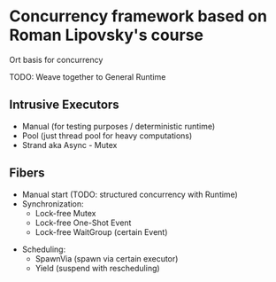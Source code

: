 # Concurrency framework based on Roman Lipovsky's course

Ort basis for concurrency

TODO: Weave together to General Runtime

## Intrusive Executors

- Manual (for testing purposes / deterministic runtime)
- Pool (just thread pool for heavy computations)
- Strand aka Async - Mutex

## Fibers
+ Manual start (TODO: structured concurrency with Runtime)
+ Synchronization:
    + Lock-free Mutex
    + Lock-free One-Shot Event
    + Lock-free WaitGroup (certain Event)

- Scheduling:
    - SpawnVia (spawn via certain executor)
    - Yield (suspend with rescheduling)

